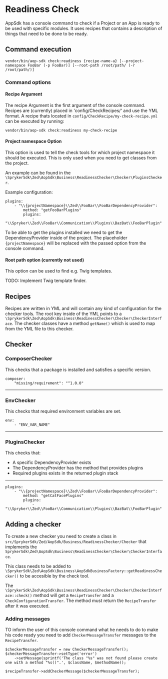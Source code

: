 # Readiness Check

AppSdk has a console command to check if a Project or an App is ready to be used with specific modules. It uses recipes that contains a description of things that need to be done to be ready.

## Command execution
`vendor/bin/aop-sdk check:readiness {recipe-name-a} [--project-namespace FooBar (-p FooBar)] [--root-path /root/path/ (-r /root/path/)]`

### Command options

#### Recipe Argument

The recipe Argument is the first argument of the console command. Recipes are (currently) placed in 'config/CheckRecipes/' and use the YML format.
A recipe thats located in `config/CheckRecipe/my-check-recipe.yml` can be executed by running:

`vendor/bin/aop-sdk check:readiness my-check-recipe`

#### Project namespace Option

This option is used to tell the check tools for which project namespace it should be executed. This is only used when you need to get classes from the project.

An example can be found in the `\SprykerSdk\Zed\AopSdk\Business\ReadinessChecker\Checker\PluginsChecker`.

Example configuration:

```
plugins:
    - "\\{projectNamespace}\\Zed\\FooBar\\FooBarDependencyProvider":
        method: "getFooBarPlugins"
        plugins:
            - "\\Spryker\\Zed\\FooBar\\Communication\\Plugins\\BazBat\\FooBarPlugin"
```

To be able to get the plugins installed we need to get the DependencyProvider inside of the project. The placeholder `{projectNamespace}` will be replaced with the passed option from the console command.


#### Root path option (currently not used)

This option can be used to find e.g. Twig templates.

TODO: Implement Twig template finder.

## Recipes

Recipes are written in YML and will contain any kind of configuration for the checker tools. The root key inside of the YML points to a `\SprykerSdk\Zed\AopSdk\Business\ReadinessChecker\Checker\CheckerInterface`. The checker classes have a method `getName()` which is used to map from the YML file to this checker.

## Checker

### ComposerChecker

This checks that a package is installed and satisfies a specific version.

```
composer:
    "missing/requirement": "^1.0.0"
```

---

### EnvChecker

This checks that required environment variables are set.

```
env:
    - "ENV_VAR_NAME"
```
---

### PluginsChecker

This checks that:
- A specific DependencyProvider exists
- The DependencyProvider has the method that provides plugins
- Required plugins exists in the returned plugin stack

---

```
plugins:
    - "\\{projectNamespace}\\Zed\\FooBar\\FooBarDependencyProvider":
        method: "getCatFacePlugins"
        plugins:
            - "\\Spryker\\Zed\\FooBar\\Communication\\Plugins\\BazBat\\FooBarPlugin"
```

## Adding a checker

To create a new checker you need to create a class in `src/SprykerSdk/Zed/AopSdk/Business/ReadinessChecker/Checker` that implements the `SprykerSdk\Zed\AopSdk\Business\ReadinessChecker\Checker\CheckerInterface`.

This class needs to be added to `\SprykerSdk\Zed\AopSdk\Business\AopSdkBusinessFactory::getReadinessChecker()` to be accesible by the check tool.

The `\SprykerSdk\Zed\AopSdk\Business\ReadinessChecker\Checker\CheckerInterface::check()` method will get a `RecipeTransfer` and a `CheckConfigurationTransfer`. The method must return the `RecipeTransfer` after it was executed.

### Adding messages

TO inform the user of  this console command what he needs to do to make his code ready you need to add `CheckerMessageTransfer` messages to the `RecipeTransfer`.

```
$checkerMessageTransfer = new CheckerMessageTransfer();
$checkerMessageTransfer->setType('error')
    ->setMessage(sprintf('The class "%s" was not found please create one with a method "%s()".', $className, $methodName));

$recipeTransfer->addCheckerMessage($checkerMessageTransfer);
```
